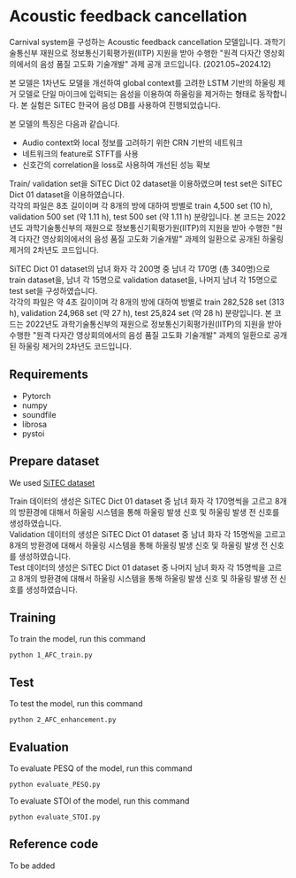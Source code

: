 # Acoustic feedback cancellation  
Carnival system을 구성하는 Acoustic feedback cancellation 모델입니다. 과학기술통신부 재원으로 정보통신기획평가원(IITP) 지원을 받아 수행한 "원격 다자간 영상회의에서의 음성 품질 고도화 기술개발" 과제 공개 코드입니다. (2021.05~2024.12)  

본 모델은 1차년도 모델을 개선하여 global context를 고려한 LSTM 기반의 하울링 제거 모델로 단일 마이크에 입력되는 음성을 이용하여 하울링을 제거하는 형태로 동작합니다. 본 실험은 SiTEC 한국어 음성 DB를 사용하여 진행되었습니다.  

본 모델의 특징은 다음과 같습니다.
* Audio context와 local 정보를 고려하기 위한 CRN 기반의 네트워크
* 네트워크의 feature로 STFT를 사용
* 신호간의 correlation을 loss로 사용하여 개선된 성능 확보  
  
Train/ validation set을 SiTEC Dict 02 dataset을 이용하였으며 test set은 SiTEC Dict 01 dataset을 이용하였습니다.  
각각의 파일은 8초 길이이며 각 8개의 방에 대하여 방별로 train 4,500 set (10 h), validation 500 set (약 1.11 h), test 500 set (약 1.11 h) 분량입니다.
본 코드는 2022년도 과학기술통신부의 재원으로 정보통신기획평가원(IITP)의 지원을 받아 수행한 "원격 다자간 영상회의에서의 음성 품질 고도화 기술개발" 과제의 일환으로 공개된 하울링 제거의 2차년도 코드입니다.  

SiTEC Dict 01 dataset의 남녀 화자 각 200명 중 남녀 각 170명 (총 340명)으로 train dataset을, 남녀 각 15명으로 validation dataset을, 나머지 남녀 각 15명으로 test set을 구성하였습니다.  
각각의 파일은 약 4초 길이이며 각 8개의 방에 대하여 방별로 train 282,528 set (313 h), validation 24,968 set (약 27 h), test 25,824 set (약 28 h) 분량입니다.
본 코드는 2022년도 과학기술통신부의 재원으로 정보통신기획평가원(IITP)의 지원을 받아 수행한 "원격 다자간 영상회의에서의 음성 품질 고도화 기술개발" 과제의 일환으로 공개된 하울링 제거의 2차년도 코드입니다.  

## Requirements
* Pytorch
* numpy
* soundfile
* librosa
* pystoi
  
## Prepare dataset
We used [SiTEC dataset](http://sitec.or.kr)

Train 데이터의 생성은 SiTEC Dict 01 dataset 중 남녀 화자 각 170명씩을 고르고 8개의 방환경에 대해서 하울링 시스템을 통해 하울링 발생 신호 및 하울링 발생 전 신호를 생성하였습니다.  
Validation 데이터의 생성은 SiTEC Dict 01 dataset 중 남녀 화자 각 15명씩을 고르고 8개의 방환경에 대해서 하울링 시스템을 통해 하울링 발생 신호 및 하울링 발생 전 신호를 생성하였습니다.  
Test 데이터의 생성은 SiTEC Dict 01 dataset 중 나머지 남녀 화자 각 15명씩을 고르고 8개의 방환경에 대해서 하울링 시스템을 통해 하울링 발생 신호 및 하울링 발생 전 신호를 생성하였습니다.  
## Training
To train the model, run this command

    python 1_AFC_train.py
    
## Test
To test the model, run this command

    python 2_AFC_enhancement.py

## Evaluation
To evaluate PESQ of the model, run this command

    python evaluate_PESQ.py

To evaluate STOI of the model, run this command

    python evaluate_STOI.py

## Reference code
To be added

